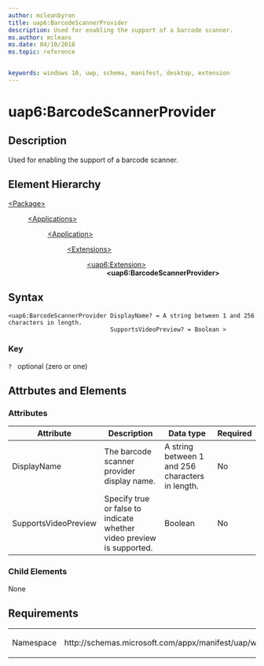 ```yaml
---
author: mcleanbyron
title: uap6:BarcodeScannerProvider
description: Used for enabling the support of a barcode scanner.
ms.author: mcleans
ms.date: 04/10/2018
ms.topic: reference


keywords: windows 10, uwp, schema, manifest, desktop, extension 
---
```


# uap6:BarcodeScannerProvider

## Description
Used for enabling the support of a barcode scanner.

## Element Hierarchy
<dl>
<dt><a href="element-package.md">&lt;Package&gt;</a></dt>
<dd>
<dl>
<dt><a href="element-applications.md">&lt;Applications&gt;</a></dt>
<dd>
<dl>
<dt><a href="element-application.md">&lt;Application&gt;</a></dt>
<dd>
<dl>
<dt><a href="element-1-extensions.md">&lt;Extensions&gt;</a></dt>
<dd>
<dl>
<dt><a href="element-uap6-extension.md">&lt;uap6:Extension&gt;</a></dt>
<dd><b>&lt;uap6:BarcodeScannerProvider&gt;</b></dd>
</dl>
</dd>
</dl>
</dd>
</dl>
</dd>
</dl>
</dd>
</dl>

## Syntax
```syntax
<uap6:BarcodeScannerProvider DisplayName? = A string between 1 and 256 characters in length.
                             SupportsVideoPreview? = Boolean >
```

### Key
`?`   optional (zero or one)

## Attrbutes and Elements

### Attributes
| Attribute | Description | Data type | Required |
|-----------|-------------|-----------|----------|
| DisplayName | The barcode scanner provider display name. | A string between 1 and 256 characters in length. | No |
| SupportsVideoPreview | Specify true or false to indicate whether video preview is supported. | Boolean | No |

### Child Elements
None

## Requirements

<table>
<colgroup>
<col width="50%" />
<col width="50%" />
</colgroup>
<tbody>
<tr class="odd">
<td><p>Namespace</p></td>
<td><p>http://schemas.microsoft.com/appx/manifest/uap/windows10/6</p></td>
</tr>
</tbody>
</table>